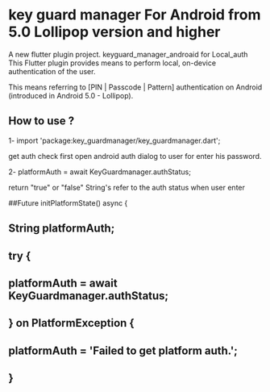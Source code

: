# key guard manager For Android from 5.0 Lollipop version and higher


A new flutter plugin project. keyguard_manager_androaid for Local_auth
This Flutter plugin provides means to perform local,
 on-device authentication of the user.

This means referring to  [PIN | Passcode | Pattern] authentication on Android
 (introduced in Android 5.0 - Lollipop).

## How to use ?


1- import 'package:key_guardmanager/key_guardmanager.dart';

get auth check
first open android auth dialog to user for enter his password.

2-  platformAuth = await KeyGuardmanager.authStatus;

 return "true" or "false" String's refer to the auth status when user enter


 ##Future<void> initPlatformState() async {
 ##    String platformAuth;
 ##    try {
 ##      platformAuth = await KeyGuardmanager.authStatus;
 ##    } on PlatformException {
 ##      platformAuth = 'Failed to get platform auth.';
 ##    }
